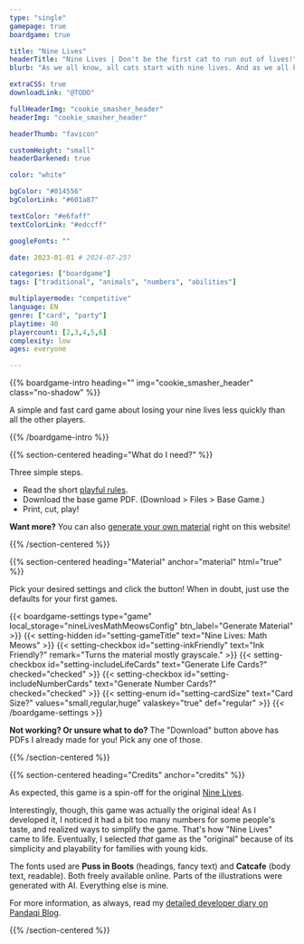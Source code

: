 ```yaml
---
type: "single"
gamepage: true
boardgame: true

title: "Nine Lives"
headerTitle: "Nine Lives | Don't be the first cat to run out of lives!"
blurb: "As we all know, all cats start with nine lives. And as we all know, being unable to play a valid card makes you lose a life. Don't lose all of them before anyone else!"

extraCSS: true
downloadLink: "@TODO"

fullHeaderImg: "cookie_smasher_header"
headerImg: "cookie_smasher_header"

headerThumb: "favicon"

customHeight: "small"
headerDarkened: true

color: "white"

bgColor: "#014556"
bgColorLink: "#601a87"

textColor: "#e6faff"
textColorLink: "#edccff"

googleFonts: ""

date: 2023-01-01 # 2024-07-25?

categories: ["boardgame"]
tags: ["traditional", "animals", "numbers", "abilities"]

multiplayermode: "competitive"
language: EN
genre: ["card", "party"]
playtime: 40
playercount: [2,3,4,5,6]
complexity: low
ages: everyone

---
```



{{% boardgame-intro heading="" img="cookie_smasher_header" class="no-shadow" %}}

A simple and fast card game about losing your nine lives less quickly than all the other players.

{{% /boardgame-intro %}}

{{% section-centered heading="What do I need?" %}}

Three simple steps.
* Read the short [playful rules](rules).
* Download the base game PDF. (Download > Files > Base Game.)
* Print, cut, play!

**Want more?** You can also [generate your own material](#material) right on this website!

{{% /section-centered %}}

{{% section-centered heading="Material" anchor="material" html="true" %}}

<p>Pick your desired settings and click the button! When in doubt, just use the defaults for your first games.</p>

{{< boardgame-settings type="game" local_storage="nineLivesMathMeowsConfig" btn_label="Generate Material" >}}
	{{< setting-hidden id="setting-gameTitle" text="Nine Lives: Math Meows" >}}
  {{< setting-checkbox id="setting-inkFriendly" text="Ink Friendly?" remark="Turns the material mostly grayscale." >}}
  {{< setting-checkbox id="setting-includeLifeCards" text="Generate Life Cards?" checked="checked" >}}
  {{< setting-checkbox id="setting-includeNumberCards" text="Generate Number Cards?" checked="checked" >}}
  {{< setting-enum id="setting-cardSize" text="Card Size?" values="small,regular,huge" valaskey="true" def="regular" >}}
{{< /boardgame-settings >}}

<p class="settings-remark"><strong>Not working? Or unsure what to do?</strong> The "Download" button above has PDFs I already made for you! Pick any one of those.</p>

{{% /section-centered %}}

{{% section-centered heading="Credits" anchor="credits" %}}

As expected, this game is a spin-off for the original [Nine Lives](https://pandaqi.com/nine-lives).

Interestingly, though, this game was actually the original idea! As I developed it, I noticed it had a bit too many numbers for some people's taste, and realized ways to simplify the game. That's how "Nine Lives" came to life. Eventually, I selected _that_ game as the "original" because of its simplicity and playability for families with young kids.

The fonts used are **Puss in Boots** (headings, fancy text) and **Catcafe** (body text, readable). Both freely available online. Parts of the illustrations were generated with AI. Everything else is mine.

For more information, as always, read my [detailed developer diary on Pandaqi Blog](https://pandaqi.com/blog/boardgames/nine-lives-math-meows).

{{% /section-centered %}}